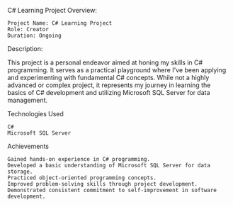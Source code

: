 C# Learning Project
Overview:

    Project Name: C# Learning Project
    Role: Creator
    Duration: Ongoing
    
Description:

This project is a personal endeavor aimed at honing my skills in C# programming. It serves as a practical playground where I've been applying and experimenting with fundamental C# concepts. While not a highly advanced or complex project, it represents my journey in learning the basics of C# development and utilizing Microsoft SQL Server for data management.

Technologies Used

    C#
    Microsoft SQL Server

Achievements

    Gained hands-on experience in C# programming.
    Developed a basic understanding of Microsoft SQL Server for data storage.
    Practiced object-oriented programming concepts.
    Improved problem-solving skills through project development.
    Demonstrated consistent commitment to self-improvement in software development.
